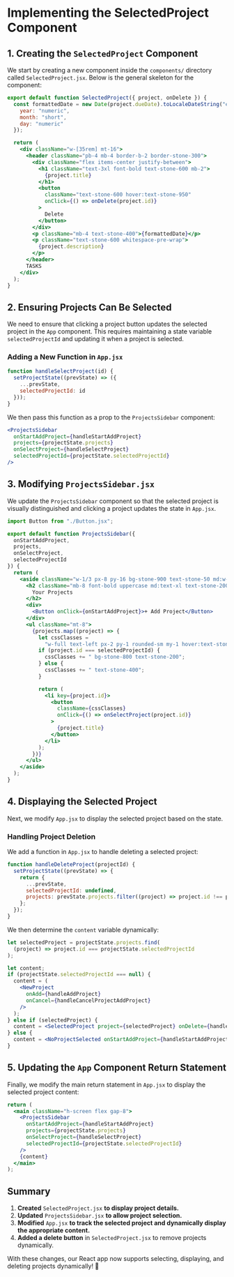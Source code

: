 # Implementing the SelectedProject Component

## 1. Creating the `SelectedProject` Component

We start by creating a new component inside the `components/` directory called `SelectedProject.jsx`. Below is the general skeleton for the component:

```jsx
export default function SelectedProject({ project, onDelete }) {
  const formattedDate = new Date(project.dueDate).toLocaleDateString("en-US", {
    year: "numeric",
    month: "short",
    day: "numeric"
  });

  return (
    <div className="w-[35rem] mt-16">
      <header className="pb-4 mb-4 border-b-2 border-stone-300">
        <div className="flex items-center justify-between">
          <h1 className="text-3xl font-bold text-stone-600 mb-2">
            {project.title}
          </h1>
          <button
            className="text-stone-600 hover:text-stone-950"
            onClick={() => onDelete(project.id)}
          >
            Delete
          </button>
        </div>
        <p className="mb-4 text-stone-400">{formattedDate}</p>
        <p className="text-stone-600 whitespace-pre-wrap">
          {project.description}
        </p>
      </header>
      TASKS
    </div>
  );
}
```

## 2. Ensuring Projects Can Be Selected

We need to ensure that clicking a project button updates the selected project in the `App` component. This requires maintaining a state variable `selectedProjectId` and updating it when a project is selected.

### Adding a New Function in `App.jsx`

```jsx
function handleSelectProject(id) {
  setProjectState((prevState) => ({
    ...prevState,
    selectedProjectId: id
  }));
}
```

We then pass this function as a prop to the `ProjectsSidebar` component:

```jsx
<ProjectsSidebar
  onStartAddProject={handleStartAddProject}
  projects={projectState.projects}
  onSelectProject={handleSelectProject}
  selectedProjectId={projectState.selectedProjectId}
/>
```

## 3. Modifying `ProjectsSidebar.jsx`

We update the `ProjectsSidebar` component so that the selected project is visually distinguished and clicking a project updates the state in `App.jsx`.

```jsx
import Button from "./Button.jsx";

export default function ProjectsSidebar({
  onStartAddProject,
  projects,
  onSelectProject,
  selectedProjectId
}) {
  return (
    <aside className="w-1/3 px-8 py-16 bg-stone-900 text-stone-50 md:w-72 rounded-r-xl">
      <h2 className="mb-8 font-bold uppercase md:text-xl text-stone-200">
        Your Projects
      </h2>
      <div>
        <Button onClick={onStartAddProject}>+ Add Project</Button>
      </div>
      <ul className="mt-8">
        {projects.map((project) => {
          let cssClasses =
            "w-full text-left px-2 py-1 rounded-sm my-1 hover:text-stone-200 hover:bg-stone-800";
          if (project.id === selectedProjectId) {
            cssClasses += " bg-stone-800 text-stone-200";
          } else {
            cssClasses += " text-stone-400";
          }

          return (
            <li key={project.id}>
              <button
                className={cssClasses}
                onClick={() => onSelectProject(project.id)}
              >
                {project.title}
              </button>
            </li>
          );
        })}
      </ul>
    </aside>
  );
}
```

## 4. Displaying the Selected Project

Next, we modify `App.jsx` to display the selected project based on the state.

### Handling Project Deletion

We add a function in `App.jsx` to handle deleting a selected project:

```jsx
function handleDeleteProject(projectId) {
  setProjectState((prevState) => {
    return {
      ...prevState,
      selectedProjectId: undefined,
      projects: prevState.projects.filter((project) => project.id !== projectId)
    };
  });
}
```

We then determine the `content` variable dynamically:

```jsx
let selectedProject = projectState.projects.find(
  (project) => project.id === projectState.selectedProjectId
);

let content;
if (projectState.selectedProjectId === null) {
  content = (
    <NewProject
      onAdd={handleAddProject}
      onCancel={handleCancelProjectAddProject}
    />
  );
} else if (selectedProject) {
  content = <SelectedProject project={selectedProject} onDelete={handleDeleteProject} />;
} else {
  content = <NoProjectSelected onStartAddProject={handleStartAddProject} />;
}
```

## 5. Updating the `App` Component Return Statement

Finally, we modify the main return statement in `App.jsx` to display the selected project content:

```jsx
return (
  <main className="h-screen flex gap-8">
    <ProjectsSidebar
      onStartAddProject={handleStartAddProject}
      projects={projectState.projects}
      onSelectProject={handleSelectProject}
      selectedProjectId={projectState.selectedProjectId}
    />
    {content}
  </main>
);
```

## Summary

1. **Created** `SelectedProject.jsx` **to display project details.**
2. **Updated** `ProjectsSidebar.jsx` **to allow project selection.**
3. **Modified** `App.jsx` **to track the selected project and dynamically display the appropriate content.**
4. **Added a delete button** in `SelectedProject.jsx` to remove projects dynamically.

With these changes, our React app now supports selecting, displaying, and deleting projects dynamically! 🎉

